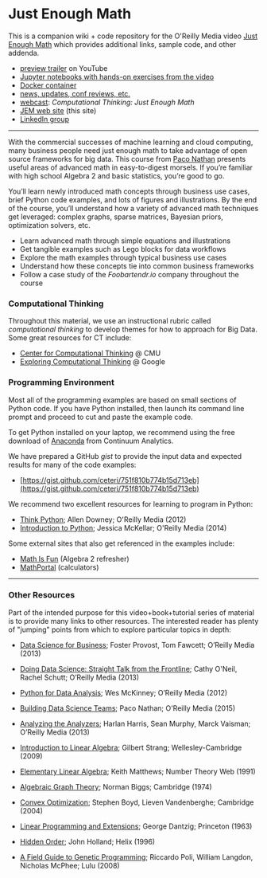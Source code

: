 # Just Enough Math
This is a companion wiki + code repository for the O'Reilly Media video [Just Enough Math](http://www.oreilly.com/go/enough_math/) which provides additional links, sample code, and other addenda. 

  * [preview trailer](http://youtu.be/TQ58cWgdCpA) on YouTube
  * [Jupyter notebooks with hands-on exercises from the video](https://github.com/ceteri/jem-docker/tree/master/notebook)
  * [Docker container](https://registry.hub.docker.com/u/ceteri/jem/)
  * [news, updates, conf reviews, etc.](https://derwen.ai/paco/)
  * [webcast](http://www.oreilly.com/pub/e/3114): *Computational Thinking: Just Enough Math*
  * [JEM web site](https://github.com/ceteri/jem-video/) (this site)
  * [LinkedIn group](https://www.linkedin.com/groups?gid=6725785)

---

With the commercial successes of machine learning and cloud computing,
many business people need just enough math to take advantage of open source frameworks for big data. 
This course from [Paco Nathan](https://twitter.com/pacoid) presents useful areas of advanced math in
easy-to-digest morsels.
If you’re familiar with high school Algebra 2 and basic statistics, you’re good to go.

You’ll learn newly introduced math concepts through business use cases, brief Python code examples, 
and lots of figures and illustrations.
By the end of the course, you’ll understand how a variety of advanced math techniques get leveraged: 
complex graphs, sparse matrices, Bayesian priors, optimization solvers, etc.

  * Learn advanced math through simple equations and illustrations
  * Get tangible examples such as Lego blocks for data workflows
  * Explore the math examples through typical business use cases
  * Understand how these concepts tie into common business frameworks
  * Follow a case study of the *Foobartendr.io* company throughout the course

### Computational Thinking
Throughout this material, we use an instructional rubric called *computational thinking* to develop themes for how to approach for Big Data.
Some great resources for CT include:

  * [Center for Computational Thinking](http://www.cs.cmu.edu/~CompThink/) @ CMU
  * [Exploring Computational Thinking](https://www.google.com/edu/computational-thinking/) @ Google

### Programming Environment
Most all of the programming examples are based on small sections of Python code.
If you have Python installed, then launch its command line prompt and proceed to cut and paste the example code.

To get Python installed on your laptop, we recommend using the free download of 
[Anaconda](https://store.continuum.io/cshop/anaconda/) from Continuum Analytics.

We have prepared a GitHub *gist* to provide the input data and expected results for many of the code examples:

  * [https://gist.github.com/ceteri/751f810b774b15d713eb](https://gist.github.com/ceteri/751f810b774b15d713eb)

We recommend two excellent resources for learning to program in Python:

  * [Think Python](http://shop.oreilly.com/product/0636920025696.do); Allen Downey; O'Reilly Media (2012)
  * [Introduction to Python](http://shop.oreilly.com/product/110000448.do); Jessica McKellar; O'Reilly Media (2014)

Some external sites that also get referenced in the examples include:

  * [Math Is Fun](http://mathsisfun.com/algebra/index-2.html) (Algebra 2 refresher)
  * [MathPortal](http://mathportal.org/calculators/solving-equations/polynomial-equation-solver.php) (calculators)

---

### Other Resources
Part of the intended purpose for this video+book+tutorial series of material is to provide many links to other resources.
The interested reader has plenty of "jumping" points from which to explore particular topics in depth:

  * [Data Science for Business](http://shop.oreilly.com/product/0636920028918.do); Foster Provost, Tom Fawcett; O’Reilly Media (2013)
  * [Doing Data Science: Straight Talk from the Frontline](http://shop.oreilly.com/product/0636920028529.do); Cathy O'Neil, Rachel Schutt; O’Reilly Media (2013)
  * [Python for Data Analysis](http://shop.oreilly.com/product/0636920023784.do); Wes McKinney; O’Reilly Media (2012)
  
  
  * [Building Data Science Teams](https://www.safaribooksonline.com/library/view/building-data-science/9781491940983/); Paco Nathan; O'Reilly Media (2015)
  * [Analyzing the Analyzers](http://oreilly.com/data/free/analyzing-the-analyzers.csp); Harlan Harris, Sean Murphy, Marck Vaisman; O’Reilly Media (2013)
  

  * [Introduction to Linear Algebra](http://math.mit.edu/linearalgebra); Gilbert Strang; Wellesley-Cambridge (2009)
  * [Elementary Linear Algebra](http://numbertheory.org/book/); Keith Matthews; Number Theory Web (1991)
  * [Algebraic Graph Theory](http://amazon.com/dp/0521458978); Norman Biggs; Cambridge (1974)


  * [Convex Optimization](http://amazon.com/dp/0521833787); Stephen Boyd, Lieven Vandenberghe; Cambridge (2004)
  * [Linear Programming and Extensions](http://amazon.com/dp/0691059136); George Dantzig; Princeton (1963)
  * [Hidden Order](http://amazon.com/dp/0201442302); John Holland; Helix (1996)
  * [A Field Guide to Genetic Programming](http://amazon.com/dp/1409200736); Riccardo Poli, William Langdon, Nicholas McPhee; Lulu (2008)
